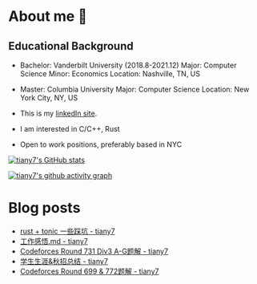 # About me 👋
## Educational Background
- Bachelor: Vanderbilt University (2018.8-2021.12)
  Major: Computer Science
  Minor: Economics
  Location: Nashville, TN, US
- Master: Columbia University
  Major: Computer Science
  Location: New York City, NY, US

- This is my [linkedIn site](https://www.linkedin.com/in/yuanhan-tian-02729117a/).
- I am interested in C/C++, Rust
- Open to work positions, preferably based in NYC

[![tiany7's GitHub stats](https://github-readme-stats.vercel.app/api?username=tiany7)](https://github.com/anuraghazra/github-readme-stats)

[![tiany7's github activity graph](https://github-readme-activity-graph.cyclic.app/graph?username=tiany7&theme=dracula&bg_color=FFFFFF&color=000000&line=87CEEB)](https://github.com/ashutosh00710/github-readme-activity-graph)

# Blog posts
<!-- BLOG-POST-LIST:START -->
- [rust + tonic 一些踩坑 - tiany7](https://www.cnblogs.com/tiany7/p/18120347)
- [工作感悟.md - tiany7](https://www.cnblogs.com/tiany7/p/18078055)
- [Codeforces Round 731 Div3 A-G题解 - tiany7](https://www.cnblogs.com/tiany7/p/17863588.html)
- [学生生涯&amp;秋招总结 - tiany7](https://www.cnblogs.com/tiany7/p/17851756.html)
- [Codeforces Round 699 &amp; 772题解 - tiany7](https://www.cnblogs.com/tiany7/p/17739678.html)
<!-- BLOG-POST-LIST:END -->

